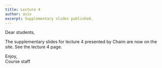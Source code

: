 ```yaml
---
title: Lecture 4
author: aviv
excerpt: Supplementary slides published.
---
```


Dear students,

The supplementary slides for lecture 4 presented by Chaim are now on the site.
See the lecture 4 page.

Enjoy,<br>
Course staff


